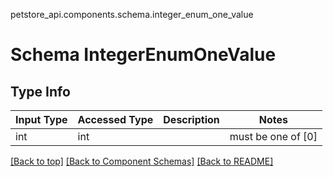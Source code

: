 petstore_api.components.schema.integer_enum_one_value
# Schema IntegerEnumOneValue

## Type Info
Input Type | Accessed Type | Description | Notes
------------ | ------------- | ------------- | -------------
int | int |  | must be one of [0]

[[Back to top]](#top) [[Back to Component Schemas]](../../../README.md#Component-Schemas) [[Back to README]](../../../README.md)
